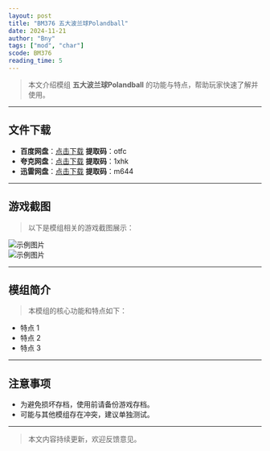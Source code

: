 ```yaml
---
layout: post
title: "BM376 五大波兰球Polandball"
date: 2024-11-21
author: "Bny"
tags: ["mod", "char"]
scode: BM376
reading_time: 5
---
```


> 本文介绍模组 **五大波兰球Polandball** 的功能与特点，帮助玩家快速了解并使用。

---





## 文件下载
- **百度网盘**：[点击下载](https://pan.baidu.com/s/16c7zDENvwXn4nouXqswmKA?pwd=otfc)  **提取码**：otfc  
- **夸克网盘**：[点击下载](https://pan.quark.cn/s/144dabab3708?pwd=1xhk)  **提取码**：1xhk  
- **迅雷网盘**：[点击下载](https://pan.xunlei.com/s/VOCCbWzYbGWPPUUdfuCFPd8cA1?pwd=m644)  **提取码**：m644  

---

## 游戏截图
> 以下是模组相关的游戏截图展示：

![示例图片](https://example.com/screenshot1.jpg)  
![示例图片](https://example.com/screenshot2.jpg)

---

## 模组简介
> 本模组的核心功能和特点如下：
- 特点 1
- 特点 2
- 特点 3

---

## 注意事项
- 为避免损坏存档，使用前请备份游戏存档。
- 可能与其他模组存在冲突，建议单独测试。

---

> 本文内容持续更新，欢迎反馈意见。
